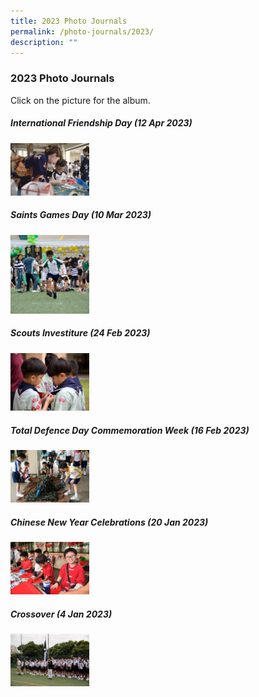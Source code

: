 ```yaml
---
title: 2023 Photo Journals
permalink: /photo-journals/2023/
description: ""
---
```

### 2023 Photo Journals

Click on the picture for the album.

#####  International Friendship Day (12 Apr 2023)

<p><a href="https://photos.app.goo.gl/uH9sZxpyvZ9forj48"><img style="width:25%" src="/images/Photo%20Journal%202023/ifd%202023.jpg"></a></p>


#####  Saints Games Day (10 Mar 2023)

<p><a href="https://photos.app.goo.gl/BcjowCFzCgagz3jSA"><img style="width:25%" src="/images/Photo%20Journal%202023/_tim5527.jpg"></a></p>



#####  Scouts Investiture (24 Feb 2023)

<p><a href="https://photos.app.goo.gl/578TUTUyLQE9rwdv9"><img style="width:25%" src="/images/Photo%20Journal%202023/_tim5077.jpg"></a></p>

#####  Total Defence Day Commemoration Week (16 Feb 2023)

<p><a href="https://photos.app.goo.gl/6gN44Ee7LpqiMc4o9"><img style="width:25%" src="/images/Photo%20Journal%202023/_tim5842.jpg"></a></p>



##### Chinese New Year Celebrations&nbsp;(20 Jan 2023)

<p><a href="https://photos.app.goo.gl/3fZa4kMkDiFdZLjL9"><img style="width:25%" src="/images/Photo%20Journal%202023/_tim4467.jpg"></a></p>


##### Crossover (4 Jan 2023)

<p><a href="https://photos.app.goo.gl/SHRoRJbAREatk5Hk9"><img style="width:25%" src="/images/Photo%20Journal%202023/_tim5510.jpg"></a></p>